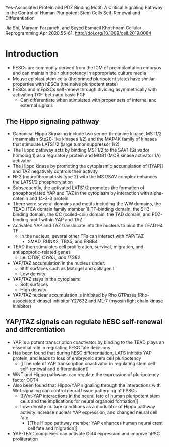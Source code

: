 Yes-Associated Protein and PDZ Binding Motif: A Critical Signaling Pathway in the Control of Human Pluripotent Stem Cells Self-Renewal and Differentiation

Jia Shi, Maryam Farzaneh, and Seyed Esmaeil Khoshnam
Cellular Reprogramming.Apr 2020.55-61.
http://doi.org/10.1089/cell.2019.0084

# Introduction
- hESCs are commonly derived from the ICM of preimplantation embryos and can maintain their pluripotency in appropriate culture media
- Mouse epiblast stem cells (the primed pluripotent state) have similar properties with hESCs (the naive pluripotent state)
- hESCs and mEpiSCs self-renew through dividing asymmetrically with activating TGF-beta and basic FGF
	- Can differentiate when stimulated with proper sets of internal and external signals
## The Hippo signaling pathway
- Canonical Hippo Signaling include two serine-threonine kinase, MST1/2 (mammalian Ste20-like kinases 1/2) and the MAP4K family of kinases that stimulate LATS1/2 (large tumor suppressor 1/2)
- The Hippo pathway acts by binding MST1/2 to the SAV1 (Salvador homolog 1) as a regulatory protein and MOB1 (MOB kinase activator 1A) activator
- The Hippo kinase by promoting the cytoplasmic accumulation of [[YAP]] and TAZ negatively controls their activity
- NF2 (neurofibromatosis type 2) with the MST/SAV complex enhances the LATS1/2 phosphorylation
- Subsequently, the activated LATS1/2 promotes the formation of phosphorylated YAP and TAZ in the cytoplasm by interaction with alpha-catenin and 14-3-3 protein
- There were several domains and motifs including the WW domains, the TEAD (TEA domain family member 1) TF-binding domain, the SH3-binding domain, the CC (coiled-coil) domain, the TAD domain, and PDZ-binding motif within YAP and TAZ
- Activated YAP and TAZ translocate into the nucleus to bind the TEAD1-4 TF
	- In the nucleus, several other TFs can interact with YAP/TAZ
		- SMAD, RUNX2, TBX5, and ERBB4
- TEAD then stimulates cell proliferation, survival, migration, and antiapoptotic-related genes 
	- I.e. *CTGF, CYR61, and ITGB2*
- YAP/TAZ accumulation in the nucleus under: 
	- Stiff surfaces such as Matrigel and collagen I
	- Low density
- YAP/TAZ stays in the cytoplasm:
	- Soft surfaces
	- High density
- YAP/TAZ nuclear accumulation is inhibited by Rho GTPases (Rho-associated kinase) inhibitor Y27632 and ML-7 (myosin light chain kinase inhibitor) 
## YAP/TAZ signals can regulate hESC self-renewal and differentiation
- YAP is a potent transcription coactivator by binding to the TEAD plays an essential role in regulating hESC fate decisions
- Has been found that during hESC differentiation, LATS inhibits YAP protein, and leads to loss of embryonic stem cell pluripotency
	- [[The role of YAP transcription coactivator in regulating stem cell self-renewal and differentiation]]
- WNT and Hippo pathways can regulate the expression of pluripotency factor OCT4
- Also been found that Hippo/YAP signaling through the interactions with Wnt signaling can control neural tissue patterning of hPSCs
	- [[Wnt-YAP interactions in the neural fate of human pluripotent stem cells and the implications for neural organoid formation]]
	- Low-density culture conditions as a modulator of Hippo pathway activity increase nuclear YAP expression, and changed neural cell fate
		- [[The Hippo pathway member YAP enhances human neural crest cell fate and migration]]
- YAP-TEAD complexes can activate Oct4 expression and improve hPSC proliferation